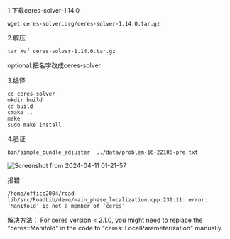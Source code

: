 1.下载ceres-solver-1.14.0

```
wget ceres-solver.org/ceres-solver-1.14.0.tar.gz
```

2.解压

```
tar xvf ceres-solver-1.14.0.tar.gz
```

optional:把名字改成ceres-solver

3.编译

```
cd ceres-solver 
mkdir build 
cd build 
cmake ..
make
sudo make install
```
4.验证
```
bin/simple_bundle_adjuster  ../data/problem-16-22106-pre.txt 
```

![Screenshot from 2024-04-11 01-21-57](https://github.com/countsp/ubuntu_settings/assets/102967883/9c499be6-14eb-4c87-abcf-f0097006de6c)



报错：
```
/home/office2004/road-lib/src/RoadLib/demo/main_phase_localization.cpp:231:11: error: ‘Manifold’ is not a member of ‘ceres’
```
解决方法：
For ceres version < 2.1.0, you might need to replace the "ceres::Manifold" in the code to "ceres::LocalParameterization" manually.

